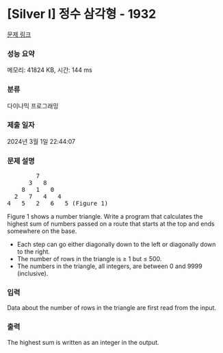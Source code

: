 # [Silver I] 정수 삼각형 - 1932 

[문제 링크](https://www.acmicpc.net/problem/1932) 

### 성능 요약

메모리: 41824 KB, 시간: 144 ms

### 분류

다이나믹 프로그래밍

### 제출 일자

2024년 3월 1일 22:44:07

### 문제 설명

<pre>        7
      3   8
    8   1   0
  2   7   4   4
4   5   2   6   5 (Figure 1)</pre>

<p>Figure 1 shows a number triangle. Write a program that calculates the highest sum of numbers passed on a route that starts at the top and ends somewhere on the base.</p>

<ul>
	<li>Each step can go either diagonally down to the left or diagonally down to the right.</li>
	<li>The number of rows in the triangle is ≥ 1 but ≤ 500.</li>
	<li>The numbers in the triangle, all integers, are between 0 and 9999 (inclusive).</li>
</ul>

### 입력 

 <p>Data about the number of rows in the triangle are first read from the input.</p>

### 출력 

 <p>The highest sum is written as an integer in the output.</p>


